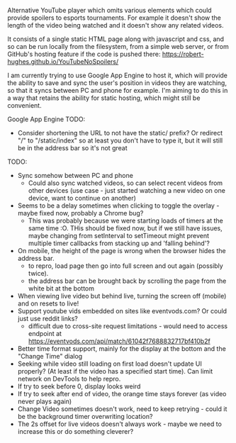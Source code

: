 Alternative YouTube player which omits various elements which could provide spoilers to esports tournaments.
For example it doesn't show the length of the video being watched and it doesn't show any related videos.

It consists of a single static HTML page along with javascript and css, and so can be run locally from the filesystem,
from a simple web server, or from GitHub's hosting feature if the code is pushed there: https://robert-hughes.github.io/YouTubeNoSpoilers/

I am currently trying to use Google App Engine to host it, which will provide the ability to save and sync the user's position
in videos they are watching, so that it syncs between PC and phone for example. I'm aiming to do this in a way that retains
the ability for static hosting, which might still be convenient.

Google App Engine TODO:

* Consider shortening the URL to not have the static/ prefix? Or redirect "/" to "/static/index" so at least you don't have to type it, but 
 it will still be in the address bar so it's not great

TODO:

* Sync somehow between PC and phone
  - Could also sync watched videos, so can select recent videos from other devices (use case - just started
  watching a new video on one device, want to continue on another)
* Seems to be a delay sometimes when clicking to toggle the overlay - maybe fixed now, probably a Chrome bug?
    * This was probably because we were starting loads of timers at the same time :O. THis should be fixed now, but if we still have issues, maybe changing from
      setInterval to setTimeout might prevent multiple timer callbacks from stacking up and 'falling behind'?
* On mobile, the height of the page is wrong when the browser hides the address bar.
    - to repro, load page then go into full screen and out again (possibly twice). 
    - the address bar can be brought back by scrolling the page from the white bit at the bottom
* When viewing live video but behind live, turning the screen off (mobile) and on resets to live!
* Support youtube vids embedded on sites like eventvods.com? Or could just use reddit links?
    - difficult due to cross-site request limitations - would need to access endpoint at https://eventvods.com/api/match/61042f7688832717bf410b2f
* Better time format support, mainly for the display at the bottom and the "Change Time" dialog
* Seeking while video still loading on first load doesn't update UI properly? (At least if the video has a specified start time). Can limit network on DevTools to help repro.
* If try to seek before 0, display looks weird
* If try to seek after end of video, the orange time stays forever (as video never plays again)
* Change Video sometimes doesn't work, need to keep retrying - could it be the background timer overwriting location?
* The 2s offset for live videos doesn't always work - maybe we need to increase this or do something cleverer?
